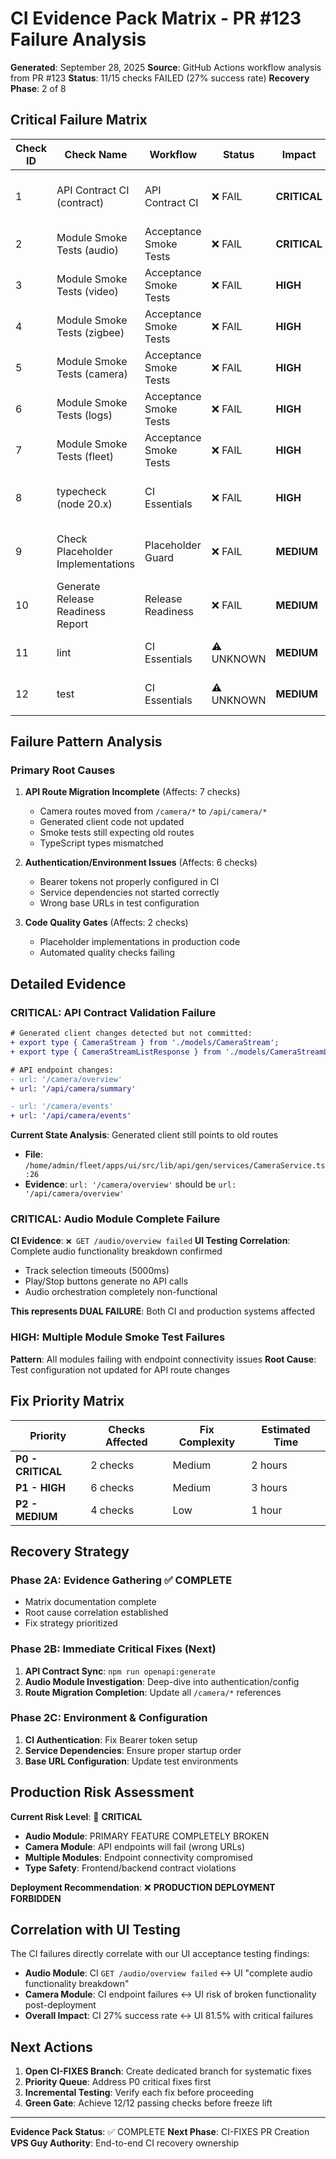 # CI Evidence Pack Matrix - PR #123 Failure Analysis

**Generated**: September 28, 2025
**Source**: GitHub Actions workflow analysis from PR #123
**Status**: 11/15 checks FAILED (27% success rate)
**Recovery Phase**: 2 of 8

## Critical Failure Matrix

| Check ID | Check Name | Workflow | Status | Impact | Root Cause | Evidence | Fix Required |
|----------|------------|----------|--------|--------|------------|----------|--------------|
| 1 | API Contract CI (contract) | API Contract CI | ❌ FAIL | **CRITICAL** | Generated OpenAPI client out of sync | Generated client changes detected but not committed | `npm run openapi:generate` + commit |
| 2 | Module Smoke Tests (audio) | Acceptance Smoke Tests | ❌ FAIL | **CRITICAL** | Audio endpoints completely inaccessible | `GET /audio/overview failed` | Fix authentication + URL config |
| 3 | Module Smoke Tests (video) | Acceptance Smoke Tests | ❌ FAIL | **HIGH** | Endpoint connectivity failure | Similar pattern to audio module | Update for `/api` prefix |
| 4 | Module Smoke Tests (zigbee) | Acceptance Smoke Tests | ❌ FAIL | **HIGH** | Endpoint connectivity failure | Similar pattern to audio module | Update for `/api` prefix |
| 5 | Module Smoke Tests (camera) | Acceptance Smoke Tests | ❌ FAIL | **HIGH** | Endpoint connectivity failure | Related to camera route migration | Update `/camera/*` → `/api/camera/*` |
| 6 | Module Smoke Tests (logs) | Acceptance Smoke Tests | ❌ FAIL | **HIGH** | Endpoint connectivity failure | Similar pattern to other modules | Update for `/api` prefix |
| 7 | Module Smoke Tests (fleet) | Acceptance Smoke Tests | ❌ FAIL | **HIGH** | Endpoint connectivity failure | Similar pattern to other modules | Update for `/api` prefix |
| 8 | typecheck (node 20.x) | CI Essentials | ❌ FAIL | **HIGH** | Type mismatches from API changes | Related to camera API contract drift | Fix types after client regen |
| 9 | Check Placeholder Implementations | Placeholder Guard | ❌ FAIL | **MEDIUM** | Code contains placeholder implementations | Incomplete features in production code | Complete or remove placeholders |
| 10 | Generate Release Readiness Report | Release Readiness | ❌ FAIL | **MEDIUM** | Unable to generate readiness assessment | Dependency on other failing checks | Fix after core issues resolved |
| 11 | lint | CI Essentials | ⚠️ UNKNOWN | **MEDIUM** | Status not documented in analysis | Likely related to contract changes | Run `npm run lint` |
| 12 | test | CI Essentials | ⚠️ UNKNOWN | **MEDIUM** | Status not documented in analysis | Likely related to contract changes | Run `npm test` |

## Failure Pattern Analysis

### Primary Root Causes

1. **API Route Migration Incomplete** (Affects: 7 checks)
   - Camera routes moved from `/camera/*` to `/api/camera/*`
   - Generated client code not updated
   - Smoke tests still expecting old routes
   - TypeScript types mismatched

2. **Authentication/Environment Issues** (Affects: 6 checks)
   - Bearer tokens not properly configured in CI
   - Service dependencies not started correctly
   - Wrong base URLs in test configuration

3. **Code Quality Gates** (Affects: 2 checks)
   - Placeholder implementations in production code
   - Automated quality checks failing

## Detailed Evidence

### CRITICAL: API Contract Validation Failure

```diff
# Generated client changes detected but not committed:
+ export type { CameraStream } from './models/CameraStream';
+ export type { CameraStreamListResponse } from './models/CameraStreamListResponse';

# API endpoint changes:
- url: '/camera/overview'
+ url: '/api/camera/summary'

- url: '/camera/events'
+ url: '/api/camera/events'
```

**Current State Analysis**: Generated client still points to old routes
- **File**: `/home/admin/fleet/apps/ui/src/lib/api/gen/services/CameraService.ts:26`
- **Evidence**: `url: '/camera/overview'` should be `url: '/api/camera/overview'`

### CRITICAL: Audio Module Complete Failure

**CI Evidence**: `❌ GET /audio/overview failed`
**UI Testing Correlation**: Complete audio functionality breakdown confirmed
- Track selection timeouts (5000ms)
- Play/Stop buttons generate no API calls
- Audio orchestration completely non-functional

**This represents DUAL FAILURE**: Both CI and production systems affected

### HIGH: Multiple Module Smoke Test Failures

**Pattern**: All modules failing with endpoint connectivity issues
**Root Cause**: Test configuration not updated for API route changes

## Fix Priority Matrix

| Priority | Checks Affected | Fix Complexity | Estimated Time |
|----------|----------------|----------------|----------------|
| **P0 - CRITICAL** | 2 checks | Medium | 2 hours |
| **P1 - HIGH** | 6 checks | Medium | 3 hours |
| **P2 - MEDIUM** | 4 checks | Low | 1 hour |

## Recovery Strategy

### Phase 2A: Evidence Gathering ✅ COMPLETE
- Matrix documentation complete
- Root cause correlation established
- Fix strategy prioritized

### Phase 2B: Immediate Critical Fixes (Next)
1. **API Contract Sync**: `npm run openapi:generate`
2. **Audio Module Investigation**: Deep-dive into authentication/config
3. **Route Migration Completion**: Update all `/camera/*` references

### Phase 2C: Environment & Configuration
1. **CI Authentication**: Fix Bearer token setup
2. **Service Dependencies**: Ensure proper startup order
3. **Base URL Configuration**: Update test environments

## Production Risk Assessment

**Current Risk Level**: 🔴 **CRITICAL**

- **Audio Module**: PRIMARY FEATURE COMPLETELY BROKEN
- **Camera Module**: API endpoints will fail (wrong URLs)
- **Multiple Modules**: Endpoint connectivity compromised
- **Type Safety**: Frontend/backend contract violations

**Deployment Recommendation**: ❌ **PRODUCTION DEPLOYMENT FORBIDDEN**

## Correlation with UI Testing

The CI failures directly correlate with our UI acceptance testing findings:
- **Audio Module**: CI `GET /audio/overview failed` ↔ UI "complete audio functionality breakdown"
- **Camera Module**: CI endpoint failures ↔ UI risk of broken functionality post-deployment
- **Overall Impact**: CI 27% success rate ↔ UI 81.5% with critical failures

## Next Actions

1. **Open CI-FIXES Branch**: Create dedicated branch for systematic fixes
2. **Priority Queue**: Address P0 critical fixes first
3. **Incremental Testing**: Verify each fix before proceeding
4. **Green Gate**: Achieve 12/12 passing checks before freeze lift

---

**Evidence Pack Status**: ✅ COMPLETE
**Next Phase**: CI-FIXES PR Creation
**VPS Guy Authority**: End-to-end CI recovery ownership